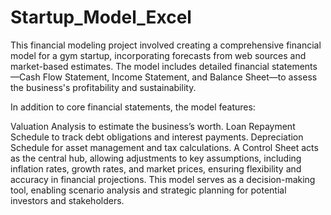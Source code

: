 # Startup_Model_Excel
This financial modeling project involved creating a comprehensive financial model for a gym startup, incorporating forecasts from web sources and market-based estimates. The model includes detailed financial statements—Cash Flow Statement, Income Statement, and Balance Sheet—to assess the business's profitability and sustainability.

In addition to core financial statements, the model features:

Valuation Analysis to estimate the business’s worth.
Loan Repayment Schedule to track debt obligations and interest payments.
Depreciation Schedule for asset management and tax calculations.
A Control Sheet acts as the central hub, allowing adjustments to key assumptions, including inflation rates, growth rates, and market prices, ensuring flexibility and accuracy in financial projections. This model serves as a decision-making tool, enabling scenario analysis and strategic planning for potential investors and stakeholders.







